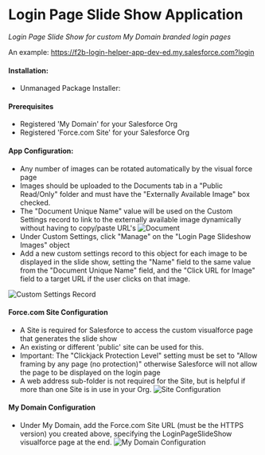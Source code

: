 # Login Page Slide Show Application
*Login Page Slide Show for custom My Domain branded login pages*

An example: https://f2b-login-helper-app-dev-ed.my.salesforce.com?login

#### Installation:
* Unmanaged Package Installer:

#### Prerequisites
* Registered 'My Domain' for your Salesforce Org
* Registered 'Force.com Site' for your Salesforce Org

#### App Configuration:
* Any number of images can be rotated automatically by the visual force page
* Images should be uploaded to the Documents tab in a "Public Read/Only" folder and must have the "Externally Available Image" box checked.
* The "Document Unique Name" value will be used on the Custom Settings record to link to the externally available image dynamically without having to copy/paste URL's
![Document](https://f2b-login-helper-app-dev-ed--c.na16.content.force.com/servlet/servlet.ImageServer?id=015j00000004L8q&oid=00Dj0000001tMup)
* Under Custom Settings, click "Manage" on the "Login Page Slideshow Images" object
* Add a new custom settings record to this object for each image to be displayed in the slide show, setting the "Name" field to the same value from the "Document Unique Name" field, and the "Click URL for Image" field to a target URL if the user clicks on that image.

![Custom Settings Record](https://f2b-login-helper-app-dev-ed--c.na16.content.force.com/servlet/servlet.ImageServer?id=015j00000004L8v&oid=00Dj0000001tMup)

#### Force.com Site Configuration
* A Site is required for Salesforce to access the custom visualforce page that generates the slide show
* An existing or different 'public' site can be used for this.
* Important: The "Clickjack Protection Level" setting must be set to "Allow framing by any page (no protection)" otherwise Salesforce will not allow the page to be displayed on the login page
* A web address sub-folder is not required for the Site, but is helpful if more than one Site is in use in your Org.
![Site Configuration](https://f2b-login-helper-app-dev-ed--c.na16.content.force.com/servlet/servlet.ImageServer?id=015j00000004L8l&oid=00Dj0000001tMup)

#### My Domain Configuration
* Under My Domain, add the Force.com Site URL (must be the HTTPS version) you created above, specifying the LoginPageSlideShow visualforce page at the end.
![My Domain Configuration](https://f2b-login-helper-app-dev-ed--c.na16.content.force.com/servlet/servlet.ImageServer?id=015j00000004L90&oid=00Dj0000001tMup)
